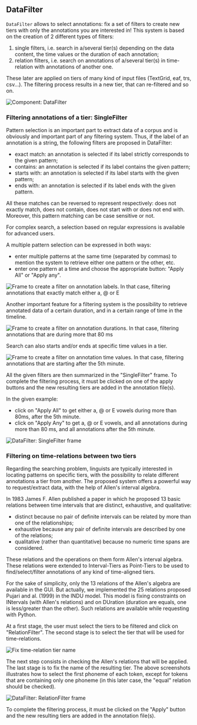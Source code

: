 ## DataFilter

`DataFilter` allows to select annotations: fix a set of filters to create new 
tiers with only the annotations you are interested in!
This system is based on the creation of 2 different types of filters:

1. single filters, i.e. search in a/several tier(s) depending on the data content, the time values or the duration of each annotation;
2. relation filters, i.e. search on annotations of a/several tier(s) in time-relation with annotations of another one.

These later are applied on tiers of many kind of input files (TextGrid, eaf,
trs, csv...). The filtering process results in a new tier, that can re-filtered
and so on.

![Component: DataFilter](./etc/screenshots/DataFilter.png)


### Filtering annotations of a tier: SingleFilter

Pattern selection is an important part to extract data of a corpus and is
obviously and important part of any filtering system. Thus, if the label
of an annotation is a string, the following filters are proposed in DataFilter:

- exact match: an annotation is selected if its label strictly corresponds to the given pattern;
- contains:    an annotation is selected if its label contains the given pattern;
- starts with: an annotation is selected if its label starts with the given pattern;
- ends with:   an annotation is selected if its label ends with the given pattern.

All these matches can be reversed to represent respectively: 
does not exactly match, does not contain, does not start with or does not end with.
Moreover, this pattern matching can be case sensitive or not.

For complex search, a selection based on regular expressions is available for 
advanced users.

A multiple pattern selection can be expressed in both ways:

- enter multiple patterns at the same time (separated by commas) 
to mention the system to retrieve either one pattern or the other, etc.
- enter one pattern at a time and choose the appropriate button: "Apply All" or "Apply any".

![Frame to create a filter on annotation labels. In that case, filtering annotations that exactly match either a, @ or E](./etc/screenshots/DataFilter-label.png)

Another important feature for a filtering system is the possibility to retrieve 
annotated data of a certain duration, and in a certain range of time in the
timeline.

![Frame to create a filter on annotation durations. In that case, filtering annotations that are during more that 80 ms](./etc/screenshots/DataFilter-duration.png)

Search can also starts and/or ends at specific time values in a tier.

![Frame to create a filter on annotation time values. In that case, filtering annotations that are starting after the 5th minute.](./etc/screenshots/DataFilter-time.png)



All the given filters are then summarized in the "SingleFilter" frame.
To complete the filtering process, it must be clicked on one of the apply
buttons and the new resulting tiers are added in the annotation file(s).

In the given example:

- click on "Apply All" to get either a, @ or E vowels during more than 80ms, after the 5th minute.
- click on "Apply Any" to get a, @ or E vowels, and all annotations during more than 80 ms, and all annotations after the 5th minute.


![DataFilter: SingleFilter frame](./etc/screenshots/DataFilter-single.png)



### Filtering on time-relations between two tiers


Regarding the searching problem, linguists are typically interested in
locating patterns on specific tiers, with the possibility to relate
different annotations a tier from another.
The proposed system offers a powerful way to request/extract data, with the 
help of Allen's interval algebra.

In 1983 James F. Allen published a paper in which he proposed 13 basic
relations between time intervals that are distinct, exhaustive, and
qualitative:

- distinct because no pair of definite intervals can be related 
  by more than one of the relationships;
- exhaustive because any pair of definite intervals are described 
  by one of the relations;
- qualitative (rather than quantitative) because no numeric time 
  spans are considered.

These relations and the operations on them form Allen's interval algebra. 
These relations were extended to Interval-Tiers as Point-Tiers to be used
to find/select/filter annotations of any kind of time-aligned tiers.

For the sake of simplicity, only the 13 relations of the Allen's algebra are 
available in the GUI. But actually, we implemented the 25 relations proposed 
Pujari and al. (1999) in the INDU model. This model is fixing constraints on 
INtervals (with Allen's relations) and on DUration (duration are equals, one 
is less/greater than the other). Such relations are available while requesting
with Python.

At a first stage, the user must select the tiers to be filtered and click
on "RelationFilter". The second stage is to select the tier that will be
used for time-relations.

![Fix time-relation tier name](./etc/screenshots/DataFilter-relationY.png)

The next step consists in checking the Allen's relations that will be applied.
The last stage is to fix the name of the resulting tier.
The above screenshots illustrates how to select the first phoneme of each token,
except for tokens that are containing only one phoneme (in this later case, the
"equal" relation should be checked).

![DataFilter: RelationFilter frame](./etc/screenshots/DataFilter-relation.png)

To complete the filtering process, it must be clicked on the "Apply" button
and the new resulting tiers are added in the annotation file(s). 
